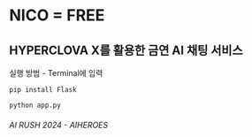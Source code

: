 # NICO = FREE

## HYPERCLOVA X를 활용한 금연 AI 채팅 서비스

실행 방법 - Terminal에 입력
```
pip install Flask

python app.py
```



###### AI RUSH 2024 - AIHEROES
